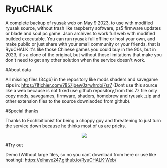 # RyuCHALK

A complete backup of ryusak web on May 9 2023, to use with modified ryusak source, without trash like raspberry software, ps5 firmware updates or blade and soul pc game. Json archives to work full web with modified builded executable. You can run ryusak full offline or host your own, and make public or just share with your small community or your friends, that is RyuCHALK it's like those Chinese games you could buy in the 90s, but in 2023, it's a clone of the original, but without those limitations that make you don't need to get any other solution when the service doesn't work.

#About data

All missing files (34gb) in the repository like mods shaders and savegame zips in: https://1fichier.com/?857jbew0zrwhrdoi7sr7 (Dont use this source like a web because is not fixed use github repository,from this 7z file only copy mods, savegames, firmware, shaders, homebrew and ryusak .zip and other extension files to the source downlaoded from github).

#Special thanks

Thanks to Ecchibitionist for being a choppy guy and threatening to just turn the service down because he thinks most of us are pricks.
<p align="center">
  <img src="https://i.imgur.com/GIou7i6.png" />
</p>

#Try out

Demo (Without large files, so no you cant download from here or use like hosting):
https://elhave247.github.io/RyuCHALK-Web/
